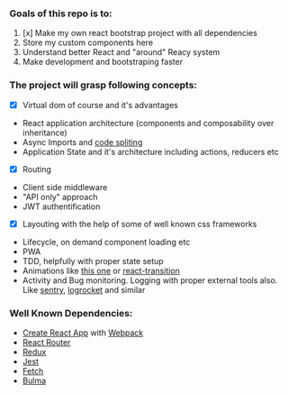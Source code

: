 ### Goals of this repo is to:

1. [x] Make my own react bootstrap project with all dependencies
2. Store my custom components here
3. Understand better React and "around" Reacy system
4. Make development and bootstraping faster

### The project will grasp following concepts:

- [x] Virtual dom of course and it's advantages
- React application architecture (components and composability over inheritance)
- Async Imports and [code spliting](http://serverless-stack.com/chapters/code-splitting-in-create-react-app.html)
- Application State and it's architecture including actions, reducers etc
- [x] Routing
- Client side middleware
- "API only" approach
- JWT authentification
- [x] Layouting with the help of some of well known css frameworks
- Lifecycle, on demand component loading etc
- PWA
- TDD, helpfully with proper state setup
- Animations like [this one](https://github.com/chenglou/react-motion) or [react-transition](https://github.com/reactjs/react-transition-group/tree/v1-stable)
- Activity and Bug monitoring. Logging with proper external tools also.
Like [sentry](https://sentry.io/), [logrocket](https://logrocket.com) and similar

### Well Known Dependencies:

- [Create React App](https://github.com/facebookincubator/create-react-app) with [Webpack](https://github.com/webpack/webpack)
- [React Router](https://github.com/ReactTraining/react-router)
- [Redux](https://github.com/reactjs/redux)
- [Jest](https://github.com/facebook/jest)
- [Fetch](https://github.com/github/fetch)
- [Bulma](https://github.com/jgthms/bulma)
